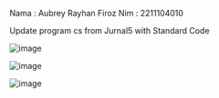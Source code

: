 Nama  : Aubrey Rayhan Firoz
Nim  : 2211104010

Update program cs from Jurnal5 with Standard Code

![image](https://github.com/user-attachments/assets/29fc42ff-287d-4907-adc5-244c961ba1a6)

![image](https://github.com/user-attachments/assets/6a529567-dde2-4590-b510-cde3a6b206ea)

![image](https://github.com/user-attachments/assets/0169f492-d152-48be-84d0-e7c4fbb531ba)
